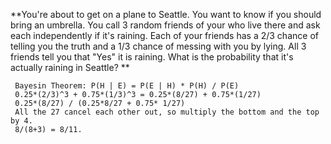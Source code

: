 **You're about to get on a plane to Seattle. You want to know if you should bring an umbrella. You call 3 random friends of your who live there and ask each independently if it's raining. Each of your friends has a 2/3 chance of telling you the truth and a 1/3 chance of messing with you by lying. All 3 friends tell you that "Yes" it is raining. What is the probability that it's actually raining in Seattle? **

```
 Bayesin Theorem: P(H | E) = P(E | H) * P(H) / P(E)  
 0.25*(2/3)^3 + 0.75*(1/3)^3 = 0.25*(8/27) + 0.75*(1/27)
 0.25*(8/27) / (0.25*8/27 + 0.75* 1/27)
 All the 27 cancel each other out, so multiply the bottom and the top by 4.
 8/(8+3) = 8/11. 
```



